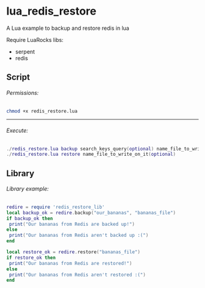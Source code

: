 # lua_redis_restore
A Lua example to backup and restore redis in lua

Require LuaRocks libs:
 - serpent
 - redis

Script
----------- 
###### Permissions:
```bash
chmod +x redis_restore.lua
```

------------
###### Execute:
```lua
./redis_restore.lua backup search_keys_query(optional) name_file_to_write_on_it(optional)
./redis_restore.lua restore name_file_to_write_on_it(optional)
```

Library
----------- 
###### Library example:
```lua
redire = require 'redis_restore_lib'
local backup_ok = redire.backup("our_bananas", "bananas_file")
if backup_ok then
 print("Our bananas from Redis are backed up!")
else
 print("Our bananas from Redis aren't backed up :(")
end

local restore_ok = redire.restore("bananas_file")
if restore_ok then
 print("Our bananas from Redis are restored!")
else
 print("Our bananas from Redis aren't restored :(")
end
```
